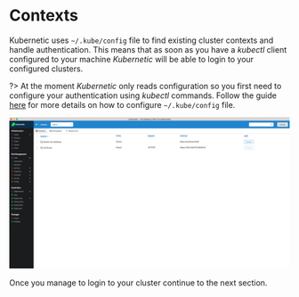 # Contexts

Kubernetic uses `~/.kube/config` file to find existing cluster contexts and handle authentication. This means that as soon as you have a _kubectl_ client configured to your machine _Kubernetic_ will be able to login to your configured clusters.

?> At the moment _Kubernetic_ only reads configuration so you first need to configure your authentication using _kubectl_ commands. Follow the guide [here](http://kubernetes.io/docs/user-guide/kubeconfig-file/) for more details on how to configure `~/.kube/config` file.

![Contexts: Switch between Kubernetes contexts](../images/contexts.png)

Once you manage to login to your cluster continue to the next section.
